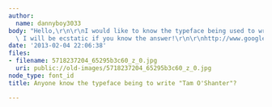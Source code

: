 ```yaml
---
author:
  name: dannyboy3033
body: "Hello,\r\n\r\nI would like to know the typeface being used to write \"Tam O'Shanter\"?
  \ I will be ecstatic if you know the answer!\r\n\r\nhttp://www.google.co.uk/search?hl=en&q=Tam+O+shanter+tobacco&biw=1030&bih=460&bav=on.2,or.r_gc.r_pw.r_qf.&um=1&ie=UTF-8&tbm=isch&source=og&sa=N&tab=wi&ei=cTAQUd3fNeqY1AWYkYCoDQ#imgrc=dyTIyX_hg0BCTM%3A%3Bm8ooHAFO-jNJqM%3Bhttp%253A%252F%252Ffarm4.staticflickr.com%252F3337%252F5718237204_65295b3c60_z.jpg%3Bhttp%253A%252F%252Fwww.flickr.com%252Fphotos%252Fnewlyn-antiques%252F5718237204%252F%3B586%3B429\r\n\r\nThanks,\r\n\r\nDan"
date: '2013-02-04 22:06:38'
files:
- filename: 5718237204_65295b3c60_z_0.jpg
  uri: public://old-images/5718237204_65295b3c60_z_0.jpg
node_type: font_id
title: Anyone know the typeface being to write "Tam O'Shanter"?

---
```

